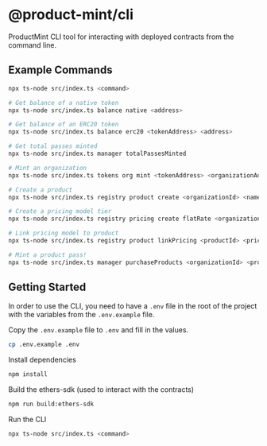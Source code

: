 # @product-mint/cli

ProductMint CLI tool for interacting with deployed contracts from the command line.

## Example Commands

```bash
npx ts-node src/index.ts <command>

# Get balance of a native token
npx ts-node src/index.ts balance native <address>

# Get balance of an ERC20 token
npx ts-node src/index.ts balance erc20 <tokenAddress> <address>

# Get total passes minted
npx ts-node src/index.ts manager totalPassesMinted

# Mint an organization
npx ts-node src/index.ts tokens org mint <tokenAddress> <organizationAddress>

# Create a product
npx ts-node src/index.ts registry product create <organizationId> <name> <description>

# Create a pricing model tier
npx ts-node src/index.ts registry pricing create flatRate <organizationId> <flatPrice> <token> <chargeFrequency>

# Link pricing model to product
npx ts-node src/index.ts registry product linkPricing <productId> <pricingIds>

# Mint a product pass!
npx ts-node src/index.ts manager purchaseProducts <organizationId> <productIds> <pricingIds> <quantities>
```

## Getting Started

In order to use the CLI, you need to have a `.env` file in the root of the project with the variables from the `.env.example` file.

Copy the `.env.example` file to `.env` and fill in the values.

```bash
cp .env.example .env
```

Install dependencies

```bash
npm install
```

Build the ethers-sdk (used to interact with the contracts)

```bash
npm run build:ethers-sdk
```

Run the CLI

```bash
npx ts-node src/index.ts <command>
```
